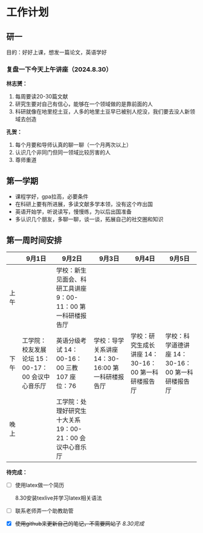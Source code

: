 # 工作计划

## 研一

目的：好好上课，想发一篇论文，英语学好

### 复盘一下今天上午讲座（2024.8.30）

**林志赟：**

1. 每周要读20-30篇文献
2. 研究生要对自己有信心，能够在一个领域做的是靠前面的人
2. 科研就像在地里挖土豆，人多的地里土豆早已被别人挖没，我们要去没人新领域去创造

**孔贺：**

1. 每个月要和导师认真的聊一聊（一个月两次以上）
2. 认识几个非同门但同一领域比较厉害的人
3. 尊师重道

## 第一学期

- 课程学好，gpa拉高，必要条件
- 在科研上要有所进展，多读文献多学本领，没有这个咋出国
- 英语开始学，听说读写，慢慢练，为以后出国准备
- 多认识几个朋友，多聊一聊，谈一谈，拓展自己的社交圈和知识

## 第一周时间安排

|      | 9月1日                                                    | 9月2日                                                       | 9月3日                                                   | 9月4日                                                      | 9月5日                                                    |
| ---- | --------------------------------------------------------- | ------------------------------------------------------------ | -------------------------------------------------------- | ----------------------------------------------------------- | --------------------------------------------------------- |
| 上午 |                                                           | 学校：新生见面会、科研工具讲座     9：00-11：00     第一科研楼报告厅 |                                                          |                                                             |                                                           |
| 下午 | 工学院：校友发展论坛     15：00-17：00     会议中心音乐厅 | 英语分级考试     14：00-16：00     三教107 座位：76          | 学校：导学关系讲座     14：30-16:00     第一科研楼报告厅 | 学校：研究生成长讲座     14：30-16：00     第一科研楼报告厅 | 学校：科学道德讲座     14：30-16：00     第一科研楼报告厅 |
| 晚上 |                                                           | 工学院：处理好研究生十大关系     19：00-21：00     会议中心音乐厅 |                                                          |                                                             |                                                           |

**待完成：**

- [ ] 使用latex做一个简历

  8.30安装texlive并学习latex相关语法

- [ ] 联系老师弄一个助教助管

- [x] ~~使用github来更新自己的笔记，不需要网站了~~ *8.30完成*
